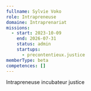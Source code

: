 ```yaml
---
fullname: Sylvie Voko
role: Intrapreneuse
domaine: Intraprenariat
missions:
  - start: 2023-10-09
    end: 2026-07-31
    status: admin
    startups:
      - precontentieux.justice
memberType: beta
competences: []
---
```

Intrapreneuse incubateur justice
